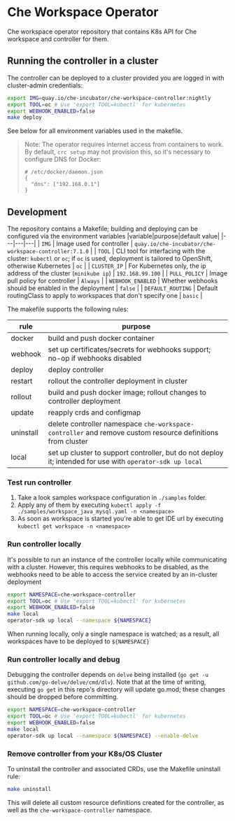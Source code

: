 # Che Workspace Operator

Che workspace operator repository that contains K8s API for Che workspace and controller for them.

## Running the controller in a cluster

The controller can be deployed to a cluster provided you are logged in with cluster-admin credentials:

```bash
export IMG=quay.io/che-incubator/che-workspace-controller:nightly
export TOOL=oc # Use 'export TOOL=kubectl' for kubernetes
export WEBHOOK_ENABLED=false
make deploy
```

See below for all environment variables used in the makefile.

> Note: The operator requires internet access from containers to work. By default, `crc setup` may not provision this, so it's necessary to configure DNS for Docker:
> ```
> # /etc/docker/daemon.json
> {
>   "dns": ["192.168.0.1"]
> }
> ```

## Development

The repository contains a Makefile; building and deploying can be configured via the environment variables
|variable|purpose|default value|
|---|---|---|
| `IMG` | Image used for controller | `quay.io/che-incubator/che-workspace-controller:7.1.0` |
| `TOOL` | CLI tool for interfacing with the cluster: `kubectl` or `oc`; if `oc` is used, deployment is tailored to OpenShift, otherwise Kubernetes | `oc` |
| `CLUSTER_IP` | For Kubernetes only, the ip address of the cluster (`minikube ip`) | `192.168.99.100` |
| `PULL_POLICY` | Image pull policy for controller | `Always` |
| `WEBHOOK_ENABLED` | Whether webhooks should be enabled in the deployment | `false` |
| `DEFAULT_ROUTING` | Default routingClass to apply to workspaces that don't specify one | `basic` |

The makefile supports the following rules:

|rule|purpose|
|---|---|
| docker | build and push docker container |
| webhook | set up certificates/secrets for webhooks support; no-op if webhooks disabled |
| deploy | deploy controller |
| restart | rollout the controller deployment in cluster |
| rollout | build and push docker image; rollout changes to controller deployment | 
| update | reapply crds and configmap |
| uninstall | delete controller namespace `che-workspace-controller` and remove custom resource definitions from cluster |
| local | set up cluster to support controller, but do not deploy it; intended for use with `operator-sdk up local` |

### Test run controller
1. Take a look samples workspace configuration in `./samples` folder.
2. Apply any of them by executing `kubectl apply -f ./samples/workspace_java_mysql.yaml -n <namespace>`
3. As soon as workspace is started you're able to get IDE url by executing `kubectl get workspace -n <namespace>`

### Run controller locally
It's possible to run an instance of the controller locally while communicating with a cluster. However, this requires webhooks to be disabled, as the webhooks need to be able to access the service created by an in-cluster deployment

```bash
export NAMESPACE=che-workspace-controller
export TOOL=oc # Use 'export TOOL=kubectl' for kubernetes
export WEBHOOK_ENABLED=false
make local
operator-sdk up local --namespace ${NAMESPACE}
```

When running locally, only a single namespace is watched; as a result, all workspaces have to be deployed to `${NAMESPACE}`

### Run controller locally and debug
Debugging the controller depends on `delve` being installed (`go get -u github.com/go-delve/delve/cmd/dlv`). Note that at the time of writing, executing `go get` in this repo's directory will update go.mod; these changes should be dropped before committing.

```bash
export NAMESPACE=che-workspace-controller
export TOOL=oc # Use 'export TOOL=kubectl' for kubernetes
export WEBHOOK_ENABLED=false
make local
operator-sdk up local --namespace ${NAMESPACE} --enable-delve
```

### Remove controller from your K8s/OS Cluster
To uninstall the controller and associated CRDs, use the Makefile uninstall rule:
```bash
make uninstall
```
This will delete all custom resource definitions created for the controller, as well as the `che-workspace-controller` namespace.
